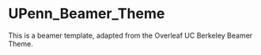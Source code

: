 # UPenn_Beamer_Theme
This is a beamer template, adapted from the Overleaf UC Berkeley Beamer Theme.
